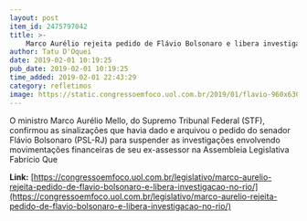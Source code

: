```yaml
---
layout: post
item_id: 2475797042
title: >-
    Marco Aurélio rejeita pedido de Flávio Bolsonaro e libera investigação no Rio
author: Tatu D'Oquei
date: 2019-02-01 10:19:25
pub_date: 2019-02-01 10:19:25
time_added: 2019-02-01 22:43:29
category: refletimos
image: https://static.congressoemfoco.uol.com.br/2019/01/flavio-960x630.jpg
---
```


O ministro Marco Aurélio Mello, do Supremo Tribunal Federal (STF), confirmou as sinalizações que havia dado e arquivou o pedido do senador Flávio Bolsonaro (PSL-RJ) para suspender as investigações envolvendo movimentações financeiras de seu ex-assessor na Assembleia Legislativa Fabrício Que

**Link:** [https://congressoemfoco.uol.com.br/legislativo/marco-aurelio-rejeita-pedido-de-flavio-bolsonaro-e-libera-investigacao-no-rio/](https://congressoemfoco.uol.com.br/legislativo/marco-aurelio-rejeita-pedido-de-flavio-bolsonaro-e-libera-investigacao-no-rio/)

